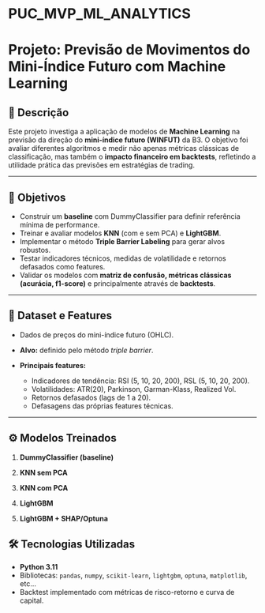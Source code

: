 # PUC_MVP_ML_ANALYTICS

# Projeto: Previsão de Movimentos do Mini-Índice Futuro com Machine Learning

## 📌 Descrição

Este projeto investiga a aplicação de modelos de **Machine Learning** na previsão da direção do **mini-índice futuro (WINFUT)** da B3.
O objetivo foi avaliar diferentes algoritmos e medir não apenas métricas clássicas de classificação, mas também o **impacto financeiro em backtests**, refletindo a utilidade prática das previsões em estratégias de trading.

---

## 🎯 Objetivos

* Construir um **baseline** com DummyClassifier para definir referência mínima de performance.
* Treinar e avaliar modelos **KNN** (com e sem PCA) e **LightGBM**.
* Implementar o método **Triple Barrier Labeling** para gerar alvos robustos.
* Testar indicadores técnicos, medidas de volatilidade e retornos defasados como features.
* Validar os modelos com **matriz de confusão, métricas clássicas (acurácia, f1-score)** e principalmente através de **backtests**.

---

## 🧩 Dataset e Features

* Dados de preços do mini-índice futuro (OHLC).
* **Alvo:** definido pelo método *triple barrier*.
* **Principais features:**

  * Indicadores de tendência: RSI (5, 10, 20, 200), RSL (5, 10, 20, 200).
  * Volatilidades: ATR(20), Parkinson, Garman-Klass, Realized Vol.
  * Retornos defasados (lags de 1 a 20).
  * Defasagens das próprias features técnicas.

---

## ⚙️ Modelos Treinados

1. **DummyClassifier (baseline)**
   
2. **KNN sem PCA**

3. **KNN com PCA**  

4. **LightGBM**  

5. **LightGBM + SHAP/Optuna**
   

## 🛠️ Tecnologias Utilizadas

* **Python 3.11**
* Bibliotecas: `pandas`, `numpy`, `scikit-learn`, `lightgbm`, `optuna`, `matplotlib`, etc...
* Backtest implementado com métricas de risco-retorno e curva de capital.
